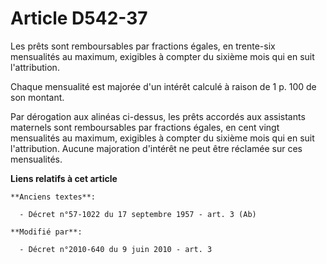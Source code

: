 # Article D542-37

Les prêts sont remboursables par fractions égales, en trente-six mensualités au maximum, exigibles à compter du sixième mois
qui en suit l'attribution. 

Chaque mensualité est majorée d'un intérêt calculé à raison de 1 p. 100 de son montant. 

Par dérogation aux alinéas ci-dessus, les prêts accordés aux assistants maternels sont remboursables par fractions égales, en
cent vingt mensualités au maximum, exigibles à compter du sixième mois qui en suit l'attribution. Aucune majoration d'intérêt
ne peut être réclamée sur ces mensualités.

**Liens relatifs à cet article**

	**Anciens textes**:

	  - Décret n°57-1022 du 17 septembre 1957 - art. 3 (Ab)

	**Modifié par**:

	  - Décret n°2010-640 du 9 juin 2010 - art. 3
